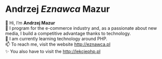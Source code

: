 # Andrzej _Eznawca_ Mazur
👋 Hi, I’m **Andrzej Mazur**  
👀 I program for the e-commerce industry and, as a passionate about new media, I build a competitive advantage thanks to technology.  
🌱 I am currently learning technology around PHP.  
📫 To reach me, visit the website http://eznawca.pl  
✨ You also have to visit the http://lekcjephp.pl
